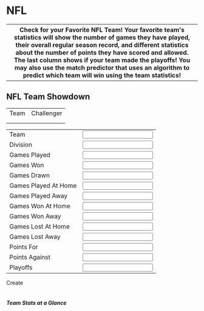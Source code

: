 # NFL

<html>
<body>

<table style="width:100%" id="table">
  <tr>
    <th>Check for your Favorite NFL Team! Your favorite team's statistics will show the number of games they have played, their overall regular season record, and different statistics about the number of points they have scored and allowed. The last column shows if your team made the playoffs! You may also use the match predictor that uses an algorithm to predict which team will win using the team statistics!</th>
  </tr>
</table>
<h2>NFL Team Showdown</h2>
<div class="card-body">
    <p id="result"></p>
    <p class="card-text">
        <script>
            const team1Vals = {};
            const team2Vals = {};
            const resultContainer = document.getElementById("result");
            // prepare URL's to allow easy switch from deployment and localhost
            const url = "https://fnvs.duckdns.org/api/nflteam"
            //const url = "https://flask.nighthawkcodingsociety.com/api/users"
            const create_fetch = url + '/create';
            const read_fetch = url + '/';
            function load() {
                // prepare fetch options
                const read_options = {
                method: 'GET', // *GET, POST, PUT, DELETE, etc.
                mode: 'cors', // no-cors, *cors, same-origin
                cache: 'default', // *default, no-cache, reload, force-cache, only-if-cached
                credentials: 'omit', // include, *same-origin, omit
                headers: {
                    'Content-Type': 'application/json'
                },
                };     // fetch the data from API
                fetch(read_fetch, read_options)
                // response is a RESTful "promise" on any successful fetch
                .then(response => {
                    // check for response errors
                    if (response.status !== 200) {
                        const errorMsg = 'Database read error: ' + response.status;
                        console.log(errorMsg);
                        const tr = document.createElement("tr");
                        const td = document.createElement("td");
                        td.innerHTML = errorMsg;
                        tr.appendChild(td);
                        return;
                    }
                    // valid response will have json data
                    response.json().then(teams => {
                        console.log(teams);
                        let team1Select = "<select name='team1_name' id='team1_name' onchange='showTeam1Stats()' onfocus='showTeam1Stats()'><option value=''>Select Team</option>";
                        let team2Select = "<select name='team2_name' id='team2_name' onchange='showTeam2Stats()' onfocus='showTeam2Stats()'><option value=''>Select Challenger</option>";
                        let text = "<table border='1' style='border-collapse: separate;'><tr><th>Team</th><th>Division</th><th>Games Played</th><th>Games Won</th><th>Games Drawn</th><th>Games Played At Home</th><th>Games Played Away</th><th>Games Won At Home</th><th>Games Won Away</th><th>Games Lost At Home</th><th>Games Lost Away</th><th>Points For</th><th>Points Against</th><th>Playoffs</th></tr>"
                        for (let team in teams) {
                            team1Select+= "<option value='"+teams[team].team+"'>"+teams[team].team+"</option>";
                            team2Select+= "<option value='"+teams[team].team+"'>"+teams[team].team+"</option>";
                            text += "<tr><td>" + teams[team].team + "</td><td>" + teams[team].division + "</td><td>" + teams[team].gamesplayed + "</td><td>" + teams[team].gameswon + "</td><td>" + teams[team].gamesdrawn + "</td><td>" + teams[team].gamesplayedathome + "</td><td>" + teams[team].gamesplayedaway + "</td><td>" + teams[team].gameswonathome + "</td><td>" + teams[team].gameswonaway + "</td><td>" + teams[team].gameslostathome + "</td><td>" + teams[team].gameslostaway + "</td><td>" + teams[team].pointsfor + "</td><td>" + teams[team].pointsagainst + "</td><td>" + teams[team].playoffs + "</td></tr>";
                        }
                        text += "</table>";
                        team1Select+= "</select>";
                        team2Select+= "</select>";
                        document.getElementById("team1").innerHTML = team1Select;
                        document.getElementById("team2").innerHTML = team2Select;
                        document.getElementById("demo").innerHTML = text;
                    })
                }) 
                // catch fetch errors (ie ACCESS to server blocked)
                .catch(err => {
                console.error(err);
                const tr = document.createElement("tr");
                const td = document.createElement("td");
                td.innerHTML = err;
                tr.appendChild(td);
                resultContainer.appendChild(tr);
                });
            }
            function showStats(teamName, statId) {
                // prepare fetch options
                const read_options = {
                    method: 'GET', // *GET, POST, PUT, DELETE, etc.
                    mode: 'cors', // no-cors, *cors, same-origin
                    cache: 'default', // *default, no-cache, reload, force-cache, only-if-cached
                    credentials: 'omit', // include, *same-origin, omit
                    headers: {
                        'Content-Type': 'application/json'
                    },
                };     // fetch the data from API
                let read_fetch_team = read_fetch + '?name='+teamName;
                fetch(read_fetch_team, read_options)
                // response is a RESTful "promise" on any successful fetch
                    .then(response => {
                        // check for response errors
                        if (response.status !== 200) {
                            const errorMsg = 'Database read error: ' + response.status;
                            console.log(errorMsg);
                            const tr = document.createElement("tr");
                            const td = document.createElement("td");
                            td.innerHTML = errorMsg;
                            tr.appendChild(td);
                            return;
                        }
                        // valid response will have json data
                        response.json().then(team => {
                            console.log(team);
                                let text = "<table border='1' style='border-collapse: separate;'><tr><th>Team</th><td>" + team.team + "</td></tr><tr><th>Division</th><td>" + team.division + "</td></tr><tr><th>Games Played</th><td>" + team.gamesplayed + "</td></tr><tr><th>Games Won</th><td>" + team.gameswon + "</td></tr><tr><th>Games Lost</th><td>" + team.gameslost + "</td></tr><tr><th>Games Drawn</th><td>" + team.gamesdrawn + "</td></tr><tr><th>Games Played At Home</th><td>" + team.gamesplayedathome + "</td></tr><tr><th>Games Played Away</th><td>" + team.gamesplayedaway + "</td></tr><tr><th>Games Won At Home</th><td>" + team.gameswonathome + "</td></tr><tr><th>Games Won Away</th><td>" + team.gameswonaway + "</td></tr><tr><th>Games Lost At Home</th><td>" + team.gameslostathome + "</td></tr><tr><th>Games Lost Away</th><td>" + team.gameslostaway + "</td></tr><tr><th>Points For</th><td>" + team.pointsfor + "</td></tr><tr><th>Points Against</th><td>" + team.pointsagainst + "</td></tr><tr><th>Playoffs</th><td>" + team.playoffs + "</td></tr></table>";
                            document.getElementById(statId).innerHTML = text;
                            if (statId == "team1_stats"){
                                team1Vals["team"] = team.team;
                                team1Vals["gameswon"] = team.gameswon;
                                team1Vals["pointsfor"] = team.pointsfor;
                                team1Vals["pointsagainst"] = team.pointsagainst;
                                team1Vals["playoffs"] = team.playoffs;                
                            } else if (statId == "team2_stats"){
                                team2Vals["team"] = team.team;
                                team2Vals["gameswon"] = team.gameswon;
                                team2Vals["pointsfor"] = team.pointsfor;
                                team2Vals["pointsagainst"] = team.pointsagainst;
                                team2Vals["playoffs"] = team.playoffs;
                            }
                            compareTeams();
                        })
                    }) 
                // catch fetch errors (ie ACCESS to server blocked)
                .catch(err => {
                    console.error(err);
                    const tr = document.createElement("tr");
                    const td = document.createElement("td");
                    td.innerHTML = err;
                    tr.appendChild(td);
                    resultContainer.appendChild(tr);
                });
            }
            function compareTeams(){
                let challenger_points = 0;
                if (!team2Vals.team || !team1Vals.team){
                    document.getElementById("result").innerHTML="";
                    return;
                }
                if (team2Vals.gameswon > team1Vals.gameswon)
                    challenger_points++;
                else if (team2Vals.gameswon < team1Vals.gameswon)
                    challenger_points--;
                if (team2Vals.pointsfor > team1Vals.pointsfor)
                    challenger_points++;
                else if (team2Vals.pointsfor < team1Vals.pointsfor)
                    challenger_points--;
                if (team2Vals.pointsagainst < team1Vals.pointsagainst)
                    challenger_points++;
                else if (team2Vals.pointsagainst > team1Vals.pointsagainst)
                    challenger_points--;
                if (team2Vals.playoffs == "Yes")
                    challenger_points++;
                if (team1Vals.playoffs == "Yes")
                    challenger_points--;
                if (challenger_points > 0)
                    document.getElementById("result").innerHTML = team2Vals.team + " has better chances of winning over "+team1Vals.team;
                else if (challenger_points < 0)
                    document.getElementById("result").innerHTML = team1Vals.team + " has better chances of winning over "+team2Vals.team;
                else if (challenger_points == 0)
                    document.getElementById("result").innerHTML = team2Vals.team + " has same chances of winning as "+team1Vals.team;
            }
            function showTeam1Stats(){
                console.debug("inside showTeam2Stats()");
                var e = document.getElementById("team1_name");
                var value = e.value;
                var text = e.options[e.selectedIndex].text;
                if (text != "Select Team"){
                    console.log("Team1:"+text);
                    showStats(text, "team1_stats");
                } else {
                    document.getElementById("team1_stats").innerHTML = "";
                    team1Vals["team"] = "";
                    document.getElementById("result").innerHTML="";
                }
            }
            function showTeam2Stats(){
                console.debug("inside showTeam2Stats()");
                var e = document.getElementById("team2_name");
                var value = e.value;
                var text = e.options[e.selectedIndex].text;
                if (text != "Select Challenger"){
                    console.log("Team2:"+text);
                    showStats(text, "team2_stats");
                } else {
                    document.getElementById("team2_stats").innerHTML = "";
                    team2Vals["team"] = "";
                    document.getElementById("result").innerHTML="";
                }
            }
            function createTeam() {
                var t1 = document.getElementById("t1");
                var t2 = document.getElementById("t2");
                var t3 = document.getElementById("t3");
                var t4 = document.getElementById("t4");
                var t5 = document.getElementById("t5");
                var t6 = document.getElementById("t6");
                var t7 = document.getElementById("t7");
                var t8 = document.getElementById("t8");
                var t9 = document.getElementById("t9");
                var t10 = document.getElementById("t10");
                var t11 = document.getElementById("t11");
                var t12 = document.getElementById("t12");
                var t13 = document.getElementById("t13");
                var t14 = document.getElementById("t14");
                let reqData = "{\"division\":\"" + t2.value + "\",\"gamesdrawn\":\"" + t5.value + ",\"gameslostathome\":\"" + t10.value + ",\"gameslostaway\":\"" + t11.value + ",\"gamesplayed\":\"" + t3.value + ",\"gamesplayedathome\":\"" + t6.value + ",\"gamesplayedaway\":\"" + t7.value + ",\"gameswon\":\"" + t4.value + ",\"gameswonathome\":\"" + t8.value + ",\"gameswonaway\":\"" + t9.value + "4,\"playoffs\":\"" + t14.value + "\",\"pointsagainst\":\"" + t13.value + ",\"pointsfor\":\"" + t12.value + ",\"team\":\"" + t1.value + "\"}";
                // prepare fetch options
                const read_options = {
                    method: 'POST', // *GET, POST, PUT, DELETE, etc.
                    mode: 'cors', // no-cors, *cors, same-origin
                    cache: 'default', // *default, no-cache, reload, force-cache, only-if-cached
                    credentials: 'omit', // include, *same-origin, omit
                    headers: {
                        'Content-Type': 'application/json'
                    },
                    body: reqData
                };     // fetch the data from API
                fetch(create_fetch, read_options)
                // response is a RESTful "promise" on any successful fetch
                .then(response => {
                    // check for response errors
                    if (response.status !== 200) {
                        const errorMsg = 'Database read error: ' + response.status;
                        console.log(errorMsg);
                        const tr = document.createElement("tr");
                        const td = document.createElement("td");
                        td.innerHTML = errorMsg;
                        tr.appendChild(td);
                        return;
                    }
                    // valid response will have json data
                    response.json().then(teams => {
                        console.log(teams);
                        load();
                    })
                }) 
                // catch fetch errors (ie ACCESS to server blocked)
                .catch(err => {
                    console.error(err);
                    const tr = document.createElement("tr");
                    const td = document.createElement("td");
                    td.innerHTML = err;
                    tr.appendChild(td);
                    resultContainer.appendChild(tr);
                });
            }
            load();
        </script>
        <table width="100%">
            <tr><td>Team</td><td>Challenger</td></tr>
            <tr><td id="team1"></td><td id="team2"></td></tr>
            <tr><td id="team1_stats"></td><td id="team2_stats"></td></tr>
        </table>
        <table width="100%">
            <tr><td>Team</td><td><input type="text" id="t1"></td></tr>
            <tr><td>Division</td><td><input type="text" id="t2"></td></tr>
            <tr><td>Games Played</td><td><input type="text" id="t3"></td></tr>
            <tr><td>Games Won</td><td><input type="text" id="t4"></td></tr>
            <tr><td>Games Drawn</td><td><input type="text" id="t5"></td></tr>
            <tr><td>Games Played At Home</td><td><input type="text" id="t6"></td></tr>
            <tr><td>Games Played Away</td><td><input type="text" id="t7"></td></tr>
            <tr><td>Games Won At Home</td><td><input type="text" id="t8"></td></tr>
            <tr><td>Games Won Away</td><td><input type="text" id="t9"></td></tr>
            <tr><td>Games Lost At Home</td><td><input type="text" id="t10"></td></tr>
            <tr><td>Games Lost Away</td><td><input type="text" id="t11"></td></tr>
            <tr><td>Points For</td><td><input type="text" id="t12"></td></tr>
            <tr><td>Points Against</td><td><input type="text" id="t13"></td></tr>
            <tr><td>Playoffs</td><td><input type="text" id="t14"></td></tr>
        </table>
        <a onclick="createTeam()" class="btn btn-primary">Create</a>
        <br><br>
        <h5 class="card-title">Team Stats at a Glance</h5>
        <p id="demo"></p>
    </p>
    
</div>